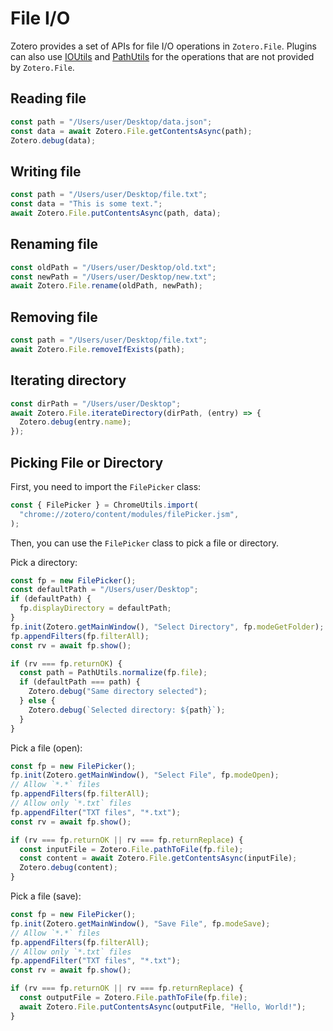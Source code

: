 # File I/O

Zotero provides a set of APIs for file I/O operations in `Zotero.File`. Plugins can also use [IOUtils](https://firefox-source-docs.mozilla.org/dom/ioutils_migration.html) and [PathUtils](https://searchfox.org/mozilla-esr115/source/dom/chrome-webidl/PathUtils.webidl) for the operations that are not provided by `Zotero.File`.

## Reading file

```javascript
const path = "/Users/user/Desktop/data.json";
const data = await Zotero.File.getContentsAsync(path);
Zotero.debug(data);
```

## Writing file

```javascript
const path = "/Users/user/Desktop/file.txt";
const data = "This is some text.";
await Zotero.File.putContentsAsync(path, data);
```

## Renaming file

```javascript
const oldPath = "/Users/user/Desktop/old.txt";
const newPath = "/Users/user/Desktop/new.txt";
await Zotero.File.rename(oldPath, newPath);
```

## Removing file

```javascript
const path = "/Users/user/Desktop/file.txt";
await Zotero.File.removeIfExists(path);
```

## Iterating directory

```javascript
const dirPath = "/Users/user/Desktop";
await Zotero.File.iterateDirectory(dirPath, (entry) => {
  Zotero.debug(entry.name);
});
```

## Picking File or Directory

First, you need to import the `FilePicker` class:

```javascript
const { FilePicker } = ChromeUtils.import(
  "chrome://zotero/content/modules/filePicker.jsm",
);
```

Then, you can use the `FilePicker` class to pick a file or directory.

Pick a directory:

```javascript
const fp = new FilePicker();
const defaultPath = "/Users/user/Desktop";
if (defaultPath) {
  fp.displayDirectory = defaultPath;
}
fp.init(Zotero.getMainWindow(), "Select Directory", fp.modeGetFolder);
fp.appendFilters(fp.filterAll);
const rv = await fp.show();

if (rv === fp.returnOK) {
  const path = PathUtils.normalize(fp.file);
  if (defaultPath === path) {
    Zotero.debug("Same directory selected");
  } else {
    Zotero.debug(`Selected directory: ${path}`);
  }
}
```

Pick a file (open):

```javascript
const fp = new FilePicker();
fp.init(Zotero.getMainWindow(), "Select File", fp.modeOpen);
// Allow `*.*` files
fp.appendFilters(fp.filterAll);
// Allow only `*.txt` files
fp.appendFilter("TXT files", "*.txt");
const rv = await fp.show();

if (rv === fp.returnOK || rv === fp.returnReplace) {
  const inputFile = Zotero.File.pathToFile(fp.file);
  const content = await Zotero.File.getContentsAsync(inputFile);
  Zotero.debug(content);
}
```

Pick a file (save):

```javascript
const fp = new FilePicker();
fp.init(Zotero.getMainWindow(), "Save File", fp.modeSave);
// Allow `*.*` files
fp.appendFilters(fp.filterAll);
// Allow only `*.txt` files
fp.appendFilter("TXT files", "*.txt");
const rv = await fp.show();

if (rv === fp.returnOK || rv === fp.returnReplace) {
  const outputFile = Zotero.File.pathToFile(fp.file);
  await Zotero.File.putContentsAsync(outputFile, "Hello, World!");
}
```
